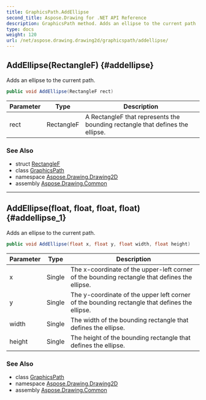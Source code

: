 ```yaml
---
title: GraphicsPath.AddEllipse
second_title: Aspose.Drawing for .NET API Reference
description: GraphicsPath method. Adds an ellipse to the current path
type: docs
weight: 120
url: /net/aspose.drawing.drawing2d/graphicspath/addellipse/
---
```

## AddEllipse(RectangleF) {#addellipse}

Adds an ellipse to the current path.

```csharp
public void AddEllipse(RectangleF rect)
```

| Parameter | Type | Description |
| --- | --- | --- |
| rect | RectangleF | A RectangleF that represents the bounding rectangle that defines the ellipse. |

### See Also

* struct [RectangleF](../../../aspose.drawing/rectanglef/)
* class [GraphicsPath](../)
* namespace [Aspose.Drawing.Drawing2D](../../graphicspath/)
* assembly [Aspose.Drawing.Common](../../../)

---

## AddEllipse(float, float, float, float) {#addellipse_1}

Adds an ellipse to the current path.

```csharp
public void AddEllipse(float x, float y, float width, float height)
```

| Parameter | Type | Description |
| --- | --- | --- |
| x | Single | The x-coordinate of the upper-left corner of the bounding rectangle that defines the ellipse. |
| y | Single | The y-coordinate of the upper left corner of the bounding rectangle that defines the ellipse. |
| width | Single | The width of the bounding rectangle that defines the ellipse. |
| height | Single | The height of the bounding rectangle that defines the ellipse. |

### See Also

* class [GraphicsPath](../)
* namespace [Aspose.Drawing.Drawing2D](../../graphicspath/)
* assembly [Aspose.Drawing.Common](../../../)


